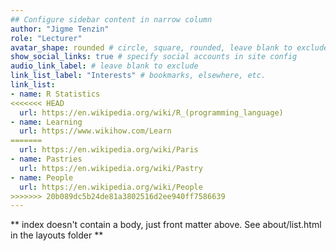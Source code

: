 ```yaml
---
## Configure sidebar content in narrow column
author: "Jigme Tenzin"
role: "Lecturer"
avatar_shape: rounded # circle, square, rounded, leave blank to exclude
show_social_links: true # specify social accounts in site config
audio_link_label: # leave blank to exclude
link_list_label: "Interests" # bookmarks, elsewhere, etc.
link_list:
- name: R Statistics
<<<<<<< HEAD
  url: https://en.wikipedia.org/wiki/R_(programming_language)
- name: Learning
  url: https://www.wikihow.com/Learn
=======
  url: https://en.wikipedia.org/wiki/Paris
- name: Pastries
  url: https://en.wikipedia.org/wiki/Pastry
- name: People
  url: https://en.wikipedia.org/wiki/People
>>>>>>> 20b089dc5b24de81a3802516d2ee940ff7586639
---
```


** index doesn't contain a body, just front matter above.
See about/list.html in the layouts folder **